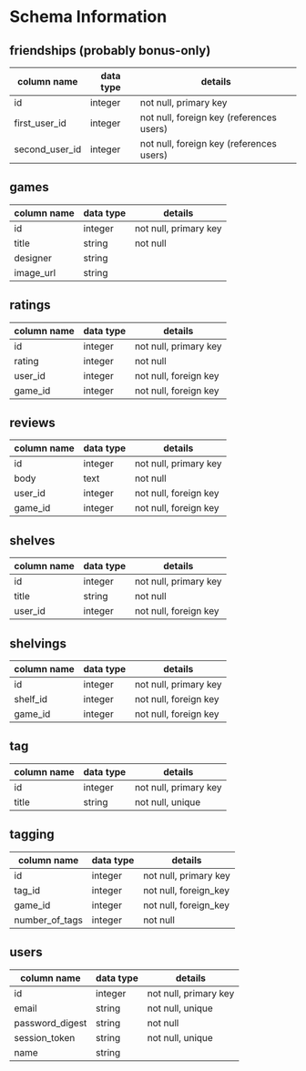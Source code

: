 # Schema Information



## friendships (probably bonus-only)
column name    | data type | details
---------------|-----------|-----------------------
id             | integer   | not null, primary key
first_user_id  | integer   | not null, foreign key (references users)
second_user_id | integer   | not null, foreign key (references users)

## games
column name | data type | details
------------|-----------|-----------------------
id          | integer   | not null, primary key
title       | string    | not null
designer    | string    |
image_url   | string    | 

## ratings
column name | data type | details
------------|-----------|-----------------------
id          | integer   | not null, primary key
rating      | integer   | not null
user_id     | integer   | not null, foreign key
game_id     | integer   | not null, foreign key

## reviews
column name | data type | details
------------|-----------|-----------------------
id          | integer   | not null, primary key
body        | text      | not null
user_id     | integer   | not null, foreign key
game_id     | integer   | not null, foreign key

## shelves
column name    | data type | details
---------------|-----------|-----------------------
id             | integer   | not null, primary key
title          | string    | not null
user_id        | integer   | not null, foreign key

## shelvings
column name    | data type | details
---------------|-----------|-----------------------
id             | integer   | not null, primary key
shelf_id       | integer   | not null, foreign key
game_id        | integer   | not null, foreign key


## tag
column name    | data type | details
---------------|-----------|-----------------------
id             | integer   | not null, primary key
title          | string    | not null, unique

## tagging
column name    | data type | details
---------------|-----------|-----------------------
id             | integer   | not null, primary key
tag_id         | integer   | not null, foreign_key
game_id        | integer   | not null, foreign_key
number_of_tags | integer   | not null

## users
column name     | data type | details
----------------|-----------|-----------------------
id              | integer   | not null, primary key
email           | string    | not null, unique
password_digest | string    | not null
session_token   | string    | not null, unique
name            | string    | 

